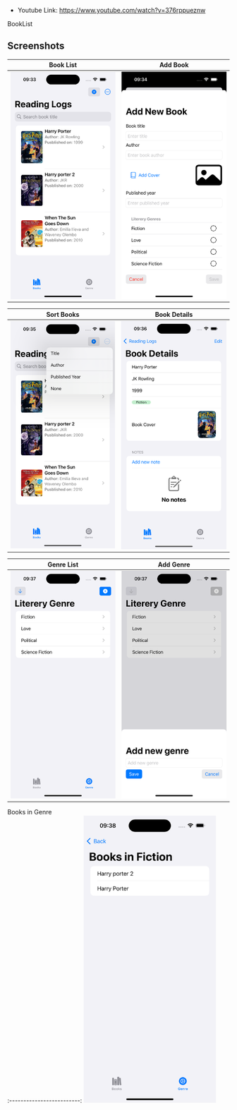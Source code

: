 
- Youtube Link: https://www.youtube.com/watch?v=376rppueznw


BookList 
## Screenshots

Book List          |  Add Book
:-------------------------:|:-------------------------:
<img src="Images/BookList.png" width="300"> | <img src="Images/AddBook.png" width="300">

Sort Books          |  Book Details
:-------------------------:|:-------------------------:
<img src="Images/Sort.png" width="300"> | <img src="Images/BookDetails.png" width="300">

Genre List           | Add Genre
:-------------------------:|:-------------------------:
<img src="Images/GenreList.png" width="300"> | <img src="Images/AddGenre.png" width="300">

Books in Genre         
:-------------------------:
<img src="Images/BooksInGenre.png" width="300"> 
